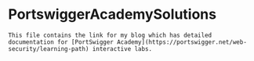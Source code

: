 # PortswiggerAcademySolutions 
    This file contains the link for my blog which has detailed documentation for [PortSwigger Academy](https://portswigger.net/web-security/learning-path) interactive labs.